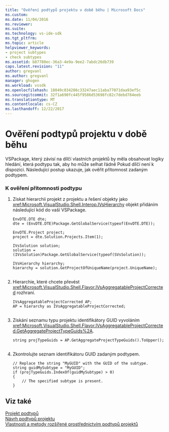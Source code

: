 ```yaml
---
title: "Ověření podtypů projektu v době běhu | Microsoft Docs"
ms.custom: 
ms.date: 11/04/2016
ms.reviewer: 
ms.suite: 
ms.technology: vs-ide-sdk
ms.tgt_pltfrm: 
ms.topic: article
helpviewer_keywords:
- project subtypes
- check subtypes
ms.assetid: b87780ec-36a3-4e9a-9ee2-7abdc26db739
caps.latest.revision: "11"
author: gregvanl
ms.author: gregvanl
manager: ghogen
ms.workload: vssdk
ms.openlocfilehash: 18049c034286c33247aec11aba77071daa93ef5c
ms.sourcegitcommit: 32f1a690fc445f9586d53698fc82c7debd784eeb
ms.translationtype: MT
ms.contentlocale: cs-CZ
ms.lasthandoff: 12/22/2017
---
```

# <a name="verifying-subtypes-of-a-project-at-run-time"></a>Ověření podtypů projektu v době běhu
VSPackage, který závisí na dílčí vlastních projektů by měla obsahovat logiky hledání, která podtypu tak, aby ho může selhat řádně Pokud dílčí není k dispozici. Následující postup ukazuje, jak ověřit přítomnost zadaným podtypem.  
  
### <a name="to-verify-the-presence-of-a-subtype"></a>K ověření přítomnosti podtypu  
  
1.  Získat hierarchii projekt z projektu a řešení objekty jako <xref:Microsoft.VisualStudio.Shell.Interop.IVsHierarchy> objekt přidáním následující kód do vaší VSPackage.  
  
    ```  
    EnvDTE.DTE dte;  
    dte = (EnvDTE.DTE)Package.GetGlobalService(typeof(EnvDTE.DTE));  
  
    EnvDTE.Project project;  
    project = dte.Solution.Projects.Item(1);  
  
    IVsSolution solution;  
    solution = (IVsSolution)Package.GetGlobalService(typeof(SVsSolution));  
  
    IVsHierarchy hierarchy;  
    hierarchy = solution.GetProjectOfUniqueName(project.UniqueName);  
  
    ```  
  
2.  Hierarchie, které chcete převést <xref:Microsoft.VisualStudio.Shell.Flavor.IVsAggregatableProjectCorrected> rozhraní.  
  
    ```  
    IVsAggregatableProjectCorrected AP;  
    AP = hierarchy as IVsAggregatableProjectCorrected;  
  
    ```  
  
3.  Získání seznamu typu projektu identifikátory GUID vyvoláním <xref:Microsoft.VisualStudio.Shell.Flavor.IVsAggregatableProjectCorrected.GetAggregateProjectTypeGuids%2A>.  
  
    ```  
    string projTypeGuids = AP.GetAggregateProjectTypeGuids().ToUpper();  
  
    ```  
  
4.  Zkontrolujte seznam identifikátoru GUID zadaným podtypem.  
  
    ```  
    // Replace the string "MyGUID" with the GUID of the subtype.  
    string guidMySubtype = "MyGUID";  
    if (projTypeGuids.IndexOf(guidMySubtype) > 0)  
    {  
        // The specified subtype is present.  
    }  
    ```  
  
## <a name="see-also"></a>Viz také  
 [Projekt podtypů](../extensibility/internals/project-subtypes.md)   
 [Návrh podtypů projektu](../extensibility/internals/project-subtypes-design.md)   
 [Vlastnosti a metody rozšířené prostřednictvím podtypů projektů](../extensibility/internals/properties-and-methods-extended-by-project-subtypes.md)